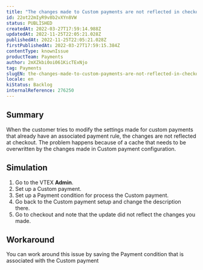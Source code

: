 ```yaml
---
title: "The changes made to Custom payments are not reflected in checkout"
id: 22ot22mIyR9v8b2vXYn8VW
status: PUBLISHED
createdAt: 2022-03-27T17:59:14.988Z
updatedAt: 2022-11-25T22:05:21.028Z
publishedAt: 2022-11-25T22:05:21.028Z
firstPublishedAt: 2022-03-27T17:59:15.384Z
contentType: knownIssue
productTeam: Payments
author: 2mXZkbi0oi061KicTExNjo
tag: Payments
slugEN: the-changes-made-to-custom-payments-are-not-reflected-in-checkout
locale: en
kiStatus: Backlog
internalReference: 276250
---
```


## Summary


When the customer tries to modify the settings made for custom payments that already have an associated payment rule, the changes are not reflected at checkout.
The problem happens because of a cache that needs to be overwritten by the changes made in Custom payment configuration.



## Simulation



1. Go to the VTEX **Admin**.
2. Set up a Custom payment.
3. Set up a Payment condition for process the Custom payment.
4. Go back to the Custom payment setup and change the description there.
5. Go to checkout and note that the update did not reflect the changes you made.



## Workaround


You can work around this issue by saving the Payment condition that is associated with the Custom payment

